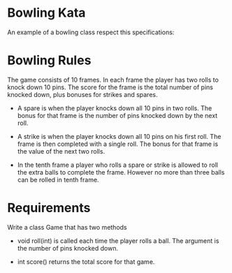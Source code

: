 # Bowling Kata

An example of a bowling class respect this specifications:

# Bowling Rules
The game consists of 10 frames. In each frame the player has two rolls to knock down 10 pins.
The score for the frame is the total number of pins knocked down, plus bonuses for strikes and spares.

- A spare is when the player knocks down all 10 pins in two rolls.
The bonus for that frame is the number of pins knocked down by the next roll.

- A strike is when the player knocks down all 10 pins on his first roll.
The frame is then completed with a single roll.
The bonus for that frame is the value of the next two rolls.

- In the tenth frame a player who rolls a spare or strike is allowed to roll the extra balls to complete the frame.
However no more than three balls can be rolled in tenth frame.

# Requirements
Write a class Game that has two methods

- void roll(int) is called each time the player rolls a ball. The argument is the number of pins knocked down.

- int score() returns the total score for that game.
